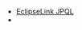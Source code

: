 - [EclipseLink JPQL](https://wiki.eclipse.org/EclipseLink/UserGuide/JPA/Basic_JPA_Development/Querying/JPQL#Sub-selects_in_FROM_clause)
- 